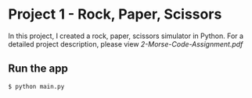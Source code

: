 # Project 1 - Rock, Paper, Scissors

In this project, I created a rock, paper, scissors simulator in Python.
For a detailed project description, please view _2-Morse-Code-Assignment.pdf_

## Run the app
```bash
$ python main.py
```
